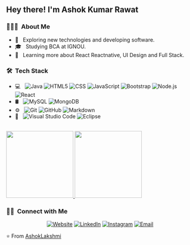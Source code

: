 <h2> Hey there! I'm Ashok Kumar Rawat</h2>

<h3> 👨🏻‍💻 &nbsp;About Me </h3>

- 🤔 &nbsp; Exploring new technologies and developing software.
- 🎓 &nbsp; Studying BCA at IGNOU.
- 🌱 &nbsp; Learning more about React Reactnative, UI Design and Full Stack.

<h3> 🛠 &nbsp;Tech Stack</h3>

- 💻 &nbsp;
  ![Java](https://img.shields.io/badge/-Java-333333?style=flat&logo=Java&logoColor=007396)
  ![HTML5](https://img.shields.io/badge/-HTML5-333333?style=flat&logo=HTML5)
  ![CSS](https://img.shields.io/badge/-CSS-333333?style=flat&logo=CSS3&logoColor=1572B6)
  ![JavaScript](https://img.shields.io/badge/-JavaScript-333333?style=flat&logo=javascript)
  ![Bootstrap](https://img.shields.io/badge/-Bootstrap-333333?style=flat&logo=bootstrap&logoColor=563D7C)
  ![Node.js](https://img.shields.io/badge/-Node.js-333333?style=flat&logo=node.js)
  ![React](https://img.shields.io/badge/-React-333333?style=flat&logo=react)
- 🛢 &nbsp;
  ![MySQL](https://img.shields.io/badge/-MySQL-333333?style=flat&logo=mysql)
  ![MongoDB](https://img.shields.io/badge/-MongoDB-333333?style=flat&logo=mongodb)
- ⚙️ &nbsp;
  ![Git](https://img.shields.io/badge/-Git-333333?style=flat&logo=git)
  ![GitHub](https://img.shields.io/badge/-GitHub-333333?style=flat&logo=github)
  ![Markdown](https://img.shields.io/badge/-Markdown-333333?style=flat&logo=markdown)
- 🔧 &nbsp;
  ![Visual Studio Code](https://img.shields.io/badge/-Visual%20Studio%20Code-333333?style=flat&logo=visual-studio-code&logoColor=007ACC)
  ![Eclipse](https://img.shields.io/badge/-Eclipse-333333?style=flat&logo=eclipse-ide&logoColor=2C2255)

<br/>

<a href="https://github.com/AVS1508">
  <img height="180em" src="https://github-readme-stats.vercel.app/api?username=AshokLakshmi&theme=buefy&show_icons=true" />
  <img height="180em" src="https://github-readme-stats.vercel.app/api/top-langs/?username=AshokLakshmi&theme=buefy&layout=compact" />
</a>

<br/>

<h3> 🤝🏻 &nbsp;Connect with Me </h3>

<p align="center">
<a href="#"><img alt="Website" src="https://img.shields.io/badge/Website--blue?style=flat-square&logo=google-chrome"></a>
<a href="#"><img alt="LinkedIn" src="https://img.shields.io/badge/LinkedIn--blue?style=flat-square&logo=linkedin"></a>
<a href="#"><img alt="Instagram" src="https://img.shields.io/badge/Instagram-__-blue?style=flat-square&logo=instagram"></a>
<a href="1510ashokrawat@gmail.com/"><img alt="Email" src="https://img.shields.io/badge/Email-1510ashokrawat@gmail.com-blue?style=flat-square&logo=gmail"></a>
</p>

⭐️ From [AshokLakshmi](https://github.com/AshokLakshmi)
